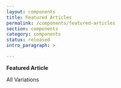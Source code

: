 ```yaml
---
layout: components
title: Featured Articles
permalink: /components/featured-articles
section: components
category: components
status: released
intro_paragraph: >

---
```


__Featured Article__

All Variations
